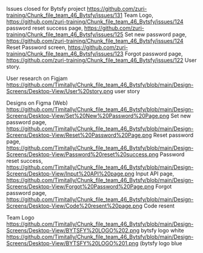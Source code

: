 Issues closed for Bytsfy project https://github.com/zuri-training/Chunk_file_team_46_Bytsfy/issues/131 Team Logo, https://github.com/zuri-training/Chunk_file_team_46_Bytsfy/issues/124 password reset success page, https://github.com/zuri-training/Chunk_file_team_46_Bytsfy/issues/125 Set new password page, https://github.com/zuri-training/Chunk_file_team_46_Bytsfy/issues/124 Reset Password screen, https://github.com/zuri-training/Chunk_file_team_46_Bytsfy/issues/123 Forgot password page, https://github.com/zuri-training/Chunk_file_team_46_Bytsfy/issues/122 User story.

User research on Figjam https://github.com/Timitally/Chunk_file_team_46_Bytsfy/blob/main/Design-Screens/Desktop-View/User%20story.png user story

Designs on Figma (Web) https://github.com/Timitally/Chunk_file_team_46_Bytsfy/blob/main/Design-Screens/Desktop-View/Set%20New%20Password%20Page.png Set new password page, https://github.com/Timitally/Chunk_file_team_46_Bytsfy/blob/main/Design-Screens/Desktop-View/Reset%20Password%20Page.png Reset password page, https://github.com/Timitally/Chunk_file_team_46_Bytsfy/blob/main/Design-Screens/Desktop-View/Password%20reset%20success.png Password reset success, https://github.com/Timitally/Chunk_file_team_46_Bytsfy/blob/main/Design-Screens/Desktop-View/Input%20API%20page.png Input API page, https://github.com/Timitally/Chunk_file_team_46_Bytsfy/blob/main/Design-Screens/Desktop-View/Forgot%20Password%20Page.png Forgot password page, https://github.com/Timitally/Chunk_file_team_46_Bytsfy/blob/main/Design-Screens/Desktop-View/Code%20resent%20page.png Code resent

Team Logo https://github.com/Timitally/Chunk_file_team_46_Bytsfy/blob/main/Design-Screens/Desktop-View/BYTSFY%20LOGO%202.png bytsfy logo white
https://github.com/Timitally/Chunk_file_team_46_Bytsfy/blob/main/Design-Screens/Desktop-View/BYTSFY%20LOGO%201.png (bytsfy logo blue
